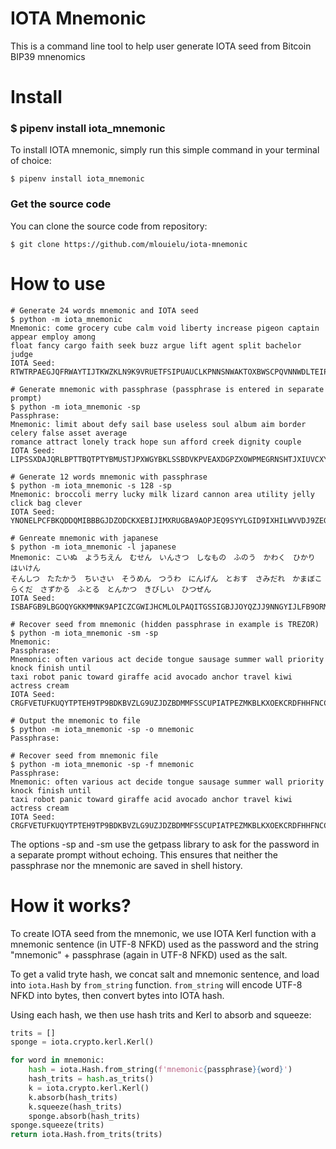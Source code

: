 IOTA Mnemonic
=============

This is a command line tool to help user generate IOTA seed from Bitcoin BIP39 mnenomics

Install
=======

### $ pipenv install iota_mnemonic

To install IOTA mnemonic, simply run this simple command in your terminal of choice:

```
$ pipenv install iota_mnemonic
```

### Get the source code

You can clone the source code from repository:

```
$ git clone https://github.com/mlouielu/iota-mnemonic
```

How to use
==========

```
# Generate 24 words mnemonic and IOTA seed
$ python -m iota_mnemonic
Mnemonic: come grocery cube calm void liberty increase pigeon captain appear employ among
float fancy cargo faith seek buzz argue lift agent split bachelor judge
IOTA Seed: RTWTRPAEGJQFRWAYTIJTKWZKLN9K9VRUETFSIPUAUCLKPNNSNWAKTOXBWSCPQVNNWDLTEIPMILIOVPGIX

# Generate mnemonic with passphrase (passphrase is entered in separate prompt)
$ python -m iota_mnemonic -sp
Passphrase:
Mnemonic: limit about defy sail base useless soul album aim border celery false asset average
romance attract lonely track hope sun afford creek dignity couple
IOTA Seed: LIPSSXDAJQRLBPTTBQTPTYBMUSTJPXWGYBKLSSBDVKPVEAXDGPZXOWPMEGRNSHTJXIUVCXYFTOXMZKIMY

# Generate 12 words mnemonic with passphrase
$ python -m iota_mnemonic -s 128 -sp
Mnemonic: broccoli merry lucky milk lizard cannon area utility jelly click bag clever
IOTA Seed: YNONELPCFBKQDDQMIBBBGJDZODCKXEBIJIMXRUGBA9AOPJEQ9SYYLGID9IXHILWVVDJ9ZEGQHCGIHQ9TB

# Genreate mnemonic with japanese
$ python -m iota_mnemonic -l japanese
Mnemonic: こいぬ　ようちえん　むせん　いんさつ　しなもの　ふのう　かわく　ひかり　はいけん　
そんしつ　たたかう　ちいさい　そうめん　つうわ　にんげん　とおす　さみだれ　かまぼこ　
らくだ　さずかる　ふとる　とんかつ　きびしい　ひつぜん
IOTA Seed: ISBAFGB9LBGOQYGKKMMNK9APICZCGWIJHCMLOLPAQITGSSIGBJJOYQZJJ9NNGYIJLFB9ORMJGCWFFFYQZ

# Recover seed from mnemonic (hidden passphrase in example is TREZOR)
$ python -m iota_mnemonic -sm -sp
Mnemonic:
Passphrase:
Mnemonic: often various act decide tongue sausage summer wall priority knock finish until
taxi robot panic toward giraffe acid avocado anchor travel kiwi actress cream
IOTA Seed: CRGFVETUFKUQYTPTEH9TP9BDKBVZLG9UZJDZBDMMFSSCUPIATPEZMKBLKXOEKCRDFHHFNCCBF9SKHNYIA

# Output the mnemonic to file
$ python -m iota_mnemonic -sp -o mnemonic
Passphrase:

# Recover seed from mnemonic file
$ python -m iota_mnemonic -sp -f mnemonic
Passphrase:
Mnemonic: often various act decide tongue sausage summer wall priority knock finish until
taxi robot panic toward giraffe acid avocado anchor travel kiwi actress cream
IOTA Seed: CRGFVETUFKUQYTPTEH9TP9BDKBVZLG9UZJDZBDMMFSSCUPIATPEZMKBLKXOEKCRDFHHFNCCBF9SKHNYIA
```

The options -sp and -sm use the getpass library to ask for the password in a separate prompt without echoing. This ensures that neither the passphrase nor the mnemonic are saved in shell history.

How it works?
=============

To create IOTA seed from the mnemonic, we use IOTA Kerl function with a mnemonic
sentence (in UTF-8 NFKD) used as the password and the string "mnemonic" + passphrase
(again in UTF-8 NFKD) used as the salt.

To get a valid tryte hash, we concat salt and mnemonic sentence, and load into `iota.Hash`
by `from_string` function. `from_string` will encode UTF-8 NFKD into bytes, then convert
bytes into IOTA hash.

Using each hash, we then use hash trits and Kerl to absorb and squeeze:

```python
trits = []
sponge = iota.crypto.kerl.Kerl()

for word in mnemonic:
    hash = iota.Hash.from_string(f'mnemonic{passphrase}{word}')
    hash_trits = hash.as_trits()
    k = iota.crypto.kerl.Kerl()
    k.absorb(hash_trits)
    k.squeeze(hash_trits)
    sponge.absorb(hash_trits)
sponge.squeeze(trits)
return iota.Hash.from_trits(trits)
```

